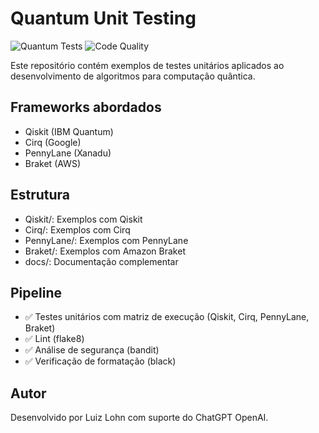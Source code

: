 # Quantum Unit Testing

![Quantum Tests](https://github.com/usuario/repositorio/actions/workflows/quantum-tests.yml/badge.svg)
![Code Quality](https://github.com/usuario/repositorio/actions/workflows/code-quality.yml/badge.svg)

Este repositório contém exemplos de testes unitários aplicados ao desenvolvimento de algoritmos para computação quântica.

## Frameworks abordados
- Qiskit (IBM Quantum)
- Cirq (Google)
- PennyLane (Xanadu)
- Braket (AWS)

## Estrutura
- Qiskit/: Exemplos com Qiskit
- Cirq/: Exemplos com Cirq
- PennyLane/: Exemplos com PennyLane
- Braket/: Exemplos com Amazon Braket
- docs/: Documentação complementar

## Pipeline
- ✅ Testes unitários com matriz de execução (Qiskit, Cirq, PennyLane, Braket)
- ✅ Lint (flake8)
- ✅ Análise de segurança (bandit)
- ✅ Verificação de formatação (black)

## Autor
Desenvolvido por Luiz Lohn com suporte do ChatGPT OpenAI.